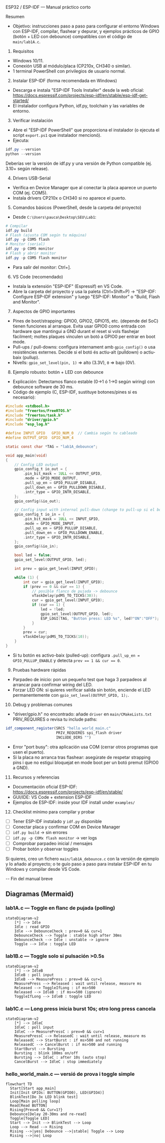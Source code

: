 ESP32 / ESP-IDF — Manual práctico corto

Resumen
- Objetivo: instrucciones paso a paso para configurar el entorno Windows con ESP-IDF, compilar, flashear y depurar, y ejemplos prácticos de GPIO (botón + LED con debounce) compatibles con el código de `main/lab1A.c`.

1) Requisitos
- Windows 10/11.
- Conexión USB al módulo/placa (CP210x, CH340 o similar).
- 1 terminal PowerShell con privilegios de usuario normal.

2) Instalar ESP-IDF (forma recomendada en Windows)
- Descarga e instala "ESP-IDF Tools Installer" desde la web oficial: https://docs.espressif.com/projects/esp-idf/en/stable/esp-idf-get-started/
- El instalador configura Python, idf.py, toolchain y las variables de entorno.

3) Verificar instalación
- Abre el "ESP-IDF PowerShell" que proporciona el instalador (o ejecuta el script `export.ps1` que instalador mencionó).
- Ejecuta:
```powershell
idf.py --version
python --version
```
Deberías ver la versión de idf.py y una versión de Python compatible (ej. 3.10+ según release).

4) Drivers USB-Serial
- Verifica en Device Manager que al conectar la placa aparece un puerto COM (ej. COM5).
- Instala drivers CP210x o CH340 si no aparece el puerto.

5) Comandos básicos (PowerShell, desde la carpeta del proyecto)
- Desde `C:\Users\pauca\Desktop\SEU\Lab1`:
```powershell
# Compilar
idf.py build
# Flash (ajusta COM según tu máquina)
idf.py -p COM5 flash
# Monitor (serial)
idf.py -p COM5 monitor
# Flash y abrir monitor
idf.py -p COM5 flash monitor
```
- Para salir del monitor: Ctrl+].

6) VS Code (recomendado)
- Instala la extensión "ESP-IDF" (Espressif) en VS Code.
- Abre la carpeta del proyecto y usa la paleta (Ctrl+Shift+P) -> "ESP-IDF: Configure ESP-IDF extension" y luego "ESP-IDF: Monitor" o "Build, Flash and Monitor".

7) Aspectos de GPIO importantes
- Pines de boot/strapping: GPIO0, GPIO2, GPIO15, etc. (depende del SoC) tienen funciones al arranque. Evita usar GPIO0 como entrada con hardware que mantingui a GND durant el reset si vols flashejar fàcilment; moltes plaques vinculen un botó a GPIO0 per entrar en boot mode.
- Pull-ups / pull-downs: configura internament amb `gpio_config()` o usa resistències externes. Decide si el botó és actiu-alt (pulldown) o actiu-baix (pullup).
- Nivells: `gpio_set_level(pin, 1)` => alto (3.3V), `0` => bajo (0V).

8) Ejemplo robusto: botón + LED con debounce
- Explicación: Detectamos flanco estable (0->1 ó 1->0 según wiring) con debounce software de 30 ms.
- Código de ejemplo (C, ESP-IDF, sustituye botones/pines si es necesario):
```c
#include <stdbool.h>
#include "freertos/FreeRTOS.h"
#include "freertos/task.h"
#include "driver/gpio.h"
#include "esp_log.h"

#define INPUT_GPIO   GPIO_NUM_0  // Cambia según tu cableado
#define OUTPUT_GPIO  GPIO_NUM_4

static const char *TAG = "lab1A_debounce";

void app_main(void)
{
    // Config LED output
    gpio_config_t io_out = {
        .pin_bit_mask = 1ULL << OUTPUT_GPIO,
        .mode = GPIO_MODE_OUTPUT,
        .pull_up_en = GPIO_PULLUP_DISABLE,
        .pull_down_en = GPIO_PULLDOWN_DISABLE,
        .intr_type = GPIO_INTR_DISABLE,
    };
    gpio_config(&io_out);

    // Config input with internal pull-down (change to pull-up si el botón va a GND)
    gpio_config_t io_in = {
        .pin_bit_mask = 1ULL << INPUT_GPIO,
        .mode = GPIO_MODE_INPUT,
        .pull_up_en = GPIO_PULLUP_DISABLE,
        .pull_down_en = GPIO_PULLDOWN_ENABLE,
        .intr_type = GPIO_INTR_DISABLE,
    };
    gpio_config(&io_in);

    bool led = false;
    gpio_set_level(OUTPUT_GPIO, led);

    int prev = gpio_get_level(INPUT_GPIO);

    while (1) {
        int cur = gpio_get_level(INPUT_GPIO);
        if (prev == 0 && cur == 1) {
            // posible flanco de pujada -> debounce
            vTaskDelay(pdMS_TO_TICKS(30));
            cur = gpio_get_level(INPUT_GPIO);
            if (cur == 1) {
                led = !led;
                gpio_set_level(OUTPUT_GPIO, led);
                ESP_LOGI(TAG, "Button press: LED %s", led?"ON":"OFF");
            }
        }
        prev = cur;
        vTaskDelay(pdMS_TO_TICKS(10));
    }
}
```
- Si tu botón es activo-baix (pulled-up): configura `.pull_up_en = GPIO_PULLUP_ENABLE` y detecta `prev == 1 && cur == 0`.

9) Pruebas hardware rápidas
- Parpadeo de inicio: pon un pequeño test que haga 3 parpadeos al arrancar para confirmar wiring del LED.
- Forzar LED ON: si quieres verificar salida sin botón, enciende el LED permanentemente con `gpio_set_level(OUTPUT_GPIO, 1);`.

10) Debug y problemas comunes
- "driver/gpio.h" no encontrado: añade `driver` en `main/CMakeLists.txt` PRIV_REQUIRES o revisa tu include paths:
```cmake
idf_component_register(SRCS "hello_world_main.c"
                       PRIV_REQUIRES spi_flash driver
                       INCLUDE_DIRS "")
```
- Error "port busy": otra aplicación usa COM (cerrar otros programas que usen el puerto).
- Si la placa no arranca tras flashear: asegúrate de respetar strapping pins i que no estigui bloquejat en mode boot per un botó premut (GPIO0 a GND).

11) Recursos y referencias
- Documentación oficial ESP-IDF: https://docs.espressif.com/projects/esp-idf/en/stable/
- GUI/IDE: VS Code + extension ESP-IDF
- Ejemplos de ESP-IDF: inside your IDF install under `examples/`

12) Checklist mínimo para compilar y probar
- [ ] Tener ESP-IDF instalado y `idf.py` disponible
- [ ] Conectar placa y confirmar COM en Device Manager
- [ ] `idf.py build` → sin errores
- [ ] `idf.py -p COMx flash monitor` → ver logs
- [ ] Comprobar parpadeo inicial / mensajes
- [ ] Probar botón y observar toggles

Si quieres, creo un fichero `main/lab1A_debounce.c` con la versión de ejemplo y lo añado al proyecto; o te guío paso a paso para instalar ESP-IDF en tu Windows y compilar desde VS Code.

-- Fin del manual breve

## Diagramas (Mermaid)

### lab1A.c — Toggle en flanc de pujada (polling)

```mermaid
stateDiagram-v2
    [*] --> Idle
    Idle : read GPIO
    Idle --> DebounceCheck : prev=0 && cur=1
    DebounceCheck --> Toggle : stable high after 30ms
    DebounceCheck --> Idle : unstable -> ignore
    Toggle --> Idle : toggle LED
```

### lab1B.c — Toggle solo si pulsación >0.5s

```mermaid
stateDiagram-v2
    [*] --> IdleB
    IdleB : poll input
    IdleB --> MeasurePress : prev=0 && cur=1
    MeasurePress --> Released : wait until release, measure ms
    Released --> ToggleIfLong : if ms>500
    Released --> IdleB : if ms<=500 (ignore)
    ToggleIfLong --> IdleB : toggle LED
```

### lab1C.c — Long press inicia burst 10s; otro long press cancela

```mermaid
stateDiagram-v2
    [*] --> IdleC
    IdleC : poll input
    IdleC --> MeasurePressC : prev=0 && cur=1
    MeasurePressC --> ReleasedC : wait until release, measure ms
    ReleasedC --> StartBurst : if ms>500 and not running
    ReleasedC --> CancelBurst : if ms>500 and running
    StartBurst --> Bursting
    Bursting : blink 100ms on/off
    Bursting --> IdleC : after 10s (auto stop)
    CancelBurst --> IdleC : stop immediately
```

### hello_world_main.c — versió de prova i toggle simple

```mermaid
flowchart TD
  Start[Start app_main]
  Init[Init GPIOs: BUTTON(GPIO0), LED(GPIO4)]
  BlinkTest[Do 3x LED blink test]
  Loop[Main polling loop]
  Read[Read BUTTON]
  Rising{Prev=0 && Cur=1?}
  Debounce[Delay 20-30ms and re-read]
  Toggle[Toggle LED]
  Start --> Init --> BlinkTest --> Loop
  Loop --> Read --> Rising
  Rising -->|yes| Debounce -->|stable| Toggle --> Loop
  Rising -->|no| Loop
```

